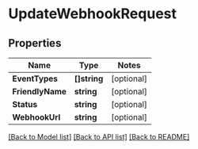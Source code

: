 # UpdateWebhookRequest

## Properties
Name | Type | Notes
------------ | ------------- | -------------
**EventTypes** | **[]string** | [optional] 
**FriendlyName** | **string** | [optional] 
**Status** | **string** | [optional] 
**WebhookUrl** | **string** | [optional] 

[[Back to Model list]](../README.md#documentation-for-models) [[Back to API list]](../README.md#documentation-for-api-endpoints) [[Back to README]](../README.md)


